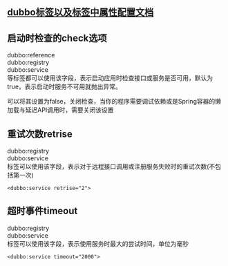 ## [dubbo标签以及标签中属性配置文档](https://dubbo.apache.org/zh/docs/v3.0/references/xml/)

## 启动时检查的check选项
dubbo:reference  
dubbo:registry  
dubbo:service  
等标签都可以使用该字段，表示启动应用时检查接口或服务是否可用，默认为true，表示启动时服务不可用就抛出异常。

可以将其设置为false，关闭检查，当你的程序需要调试依赖或是Spring容器的懒加载与延迟API调用时，需要关闭该设置


## 重试次数retrise
dubbo:registry  
dubbo:service   
标签可以使用该字段，表示对于远程接口调用或注册服务失败时的重试次数(不包括第一次)

    <dubbo:service retrise="2">
        
## 超时事件timeout
dubbo:registry  
dubbo:service   
标签可以使用该字段，表示使用服务时最大的尝试时间，单位为毫秒

    <dubbo:service timeout="2000">